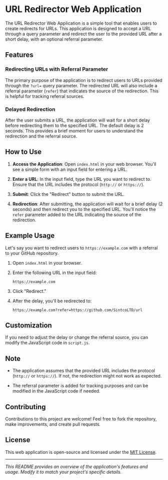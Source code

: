 # URL Redirector Web Application

The URL Redirector Web Application is a simple tool that enables users to create redirects for URLs. This application is designed to accept a URL through a query parameter and redirect the user to the provided URL after a short delay, with an optional referral parameter.

## Features

### Redirecting URLs with Referral Parameter

The primary purpose of the application is to redirect users to URLs provided through the `?url=` query parameter. The redirected URL will also include a referral parameter (`refer`) that indicates the source of the redirection. This is helpful for tracking referral sources.

### Delayed Redirection

After the user submits a URL, the application will wait for a short delay before redirecting them to the specified URL. The default delay is 2 seconds. This provides a brief moment for users to understand the redirection and the referral source.

## How to Use

1. **Access the Application**: Open `index.html` in your web browser. You'll see a simple form with an input field for entering a URL.

2. **Enter a URL**: In the input field, type the URL you want to redirect to. Ensure that the URL includes the protocol (`http://` or `https://`).

3. **Submit**: Click the "Redirect" button to submit the URL.

4. **Redirection**: After submitting, the application will wait for a brief delay (2 seconds) and then redirect you to the specified URL. You'll notice the `refer` parameter added to the URL indicating the source of the redirection.

## Example Usage

Let's say you want to redirect users to `https://example.com` with a referral to your GitHub repository.

1. Open `index.html` in your browser.

2. Enter the following URL in the input field:
   ```
   https://example.com
   ```

3. Click "Redirect."

4. After the delay, you'll be redirected to:
   ```
   https://example.com?refer=https://github.com/SintcoLTD/url
   ```

## Customization

If you need to adjust the delay or change the referral source, you can modify the JavaScript code in `script.js`.

## Note

- The application assumes that the provided URL includes the protocol (`http://` or `https://`). If not, the redirection might not work as expected.

- The referral parameter is added for tracking purposes and can be modified in the JavaScript code if needed.

## Contributing

Contributions to this project are welcome! Feel free to fork the repository, make improvements, and create pull requests.

## License

This web application is open-source and licensed under the [MIT License](LICENSE).

---

_This README provides an overview of the application's features and usage. Modify it to match your project's specific details._
```
